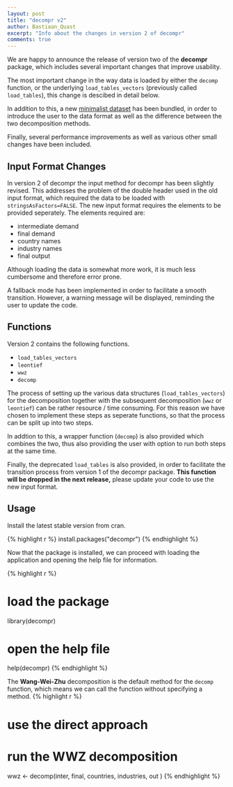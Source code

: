 ```yaml
---
layout: post
title: "decompr v2"
author: Bastiaan_Quast
excerpt: "Info about the changes in version 2 of decompr"
comments: true
---
```


We are happy to announce the release of version two of the **decompr** package, which includes several important changes that improve usability.


The most important change in the way data is loaded by either the `decomp` function, or the underlying `load_tables_vectors` (previously called `load_tables`), this change is descibed in detail below.


In addition to this, a new [minimalist dataset](/decompr/leather-data) has been bundled, in order to introduce the user to the data format as well as the difference between the two decomposition methods.

Finally, several performance improvements as well as various other small changes have been included.

Input Format Changes
----------
In version 2 of decompr the input method for decompr has been slightly revised. This addresses the problem of the double header used in the old input format, which required the data to be loaded with `stringsAsFactors=FALSE`. The new input format requires the elements to be provided seperately. The elements required are:

* intermediate demand
* final demand
* country names
* industry names
* final output

Although loading the data is somewhat more work, it is much less cumbersome and therefore error prone.

A fallback mode has been implemented in order to facilitate a smooth transition. However, a warning message will be displayed, reminding the user to update the code.


Functions
---------
Version 2 contains the following functions.

* `load_tables_vectors`
* `leontief`
* `wwz`
* `decomp`

The process of setting up the various data structures (`load_tables_vectors`) for the decomposition together with the subsequent decomposition (`wwz` or `leontief`) can be rather resource / time consuming. For this reason we have chosen to implement these steps as seperate functions, so that the process can be split up into two steps.

In addtion to this, a wrapper function (`decomp`) is also provided which combines the two, thus also providing the user with option to run both steps at the same time.

Finally, the deprecated `load_tables` is also provided, in order to facilitate the transition process from version 1 of the decompr package.
**This function will be dropped in the next release,** please update your code to use the new input format.

Usage
--------
Install the latest stable version from cran.

{% highlight r %}
install.packages("decompr")
{% endhighlight %}

Now that the package is installed, we can proceed with loading the application and opening the help file for information.

{% highlight r %}
# load the package
library(decompr)

# open the help file
help(decompr)
{% endhighlight %}

The **Wang-Wei-Zhu** decomposition is the default method for the `decomp` function, which means we can call the function without specifying a method.
{% highlight r %}
# use the direct approach
# run the WWZ decomposition
wwz <- decomp(inter,
              final,
              countries,
              industries,
              out        )
{% endhighlight %}

